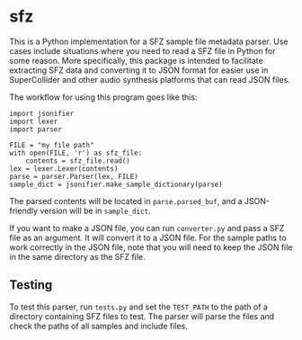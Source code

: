 # sfz

This is a Python implementation for a SFZ sample file metadata parser. Use cases include situations
where you need to read a SFZ file in Python for some reason. More specifically, this package
is intended to facilitate extracting SFZ data and converting it to JSON format for easier use
in SuperCollider and other audio synthesis platforms that can read JSON files.

The workflow for using this program goes like this:

```
import jsonifier
import lexer
import parser

FILE = "my file path"
with open(FILE, 'r') as sfz_file:
    contents = sfz_file.read()
lex = lexer.Lexer(contents)
parse = parser.Parser(lex, FILE)
sample_dict = jsonifier.make_sample_dictionary(parse)
```

The parsed contents will be located in `parse.parsed_buf`, and a JSON-friendly version will be in `sample_dict`.

If you want to make a JSON file, you can run `converter.py` and pass a SFZ file as an argument. It will convert it
to a JSON file. For the sample paths to work correctly in the JSON file, note that you will need to keep the
JSON file in the same directory as the SFZ file.

## Testing

To test this parser, run `tests.py` and set the `TEST_PATH` to the path of a directory containing SFZ files to test. The parser will parse the files and check the paths of all samples and include files.
